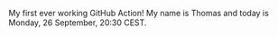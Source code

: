 My first ever working GitHub Action!
My name is Thomas and today is Monday, 26 September, 20:30 CEST. 

